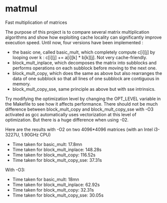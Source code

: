 # matmul
Fast multiplication of matrices

The purpose of this project is to compare several matrix multiplication algorithms and show how exploiting cache locality
can significantly improve execution speed.
Until now, four versions have been implemented : 
- the basic one, called basic_mult, which completely compute c[i][j] by looping over k : c[i][j] += a[i][k] * b[k][j].
Not very cache-friendly.
- block_mult_inplace, which decomposes the matrix into subblocks and performs operations on each subblock before moving to the next one.
- block_mult_copy, which does the same as above but also rearranges the data of one subblock so that all lines of one subblock 
are contiguous in memory.
- block_mult_copy_sse, same principle as above but with sse intrinsics.

Try modifying the optimization level by changing the OPT_LEVEL variable in the Makefile to see how it affects performance. 
There should not be much difference between block_mult_copy and block_mult_copy_sse with -O3 activated as gcc automatically uses
vectorization at this level of optimization. But there is a huge difference when using -02.

Here are the results with -O2 on two 4096*4096 matrices (with an Intel i3-3227U, 1.90GHz CPU)
- Time taken for basic_mult: 17.8mn
- Time taken for block_mult_inplace: 148.28s
- Time taken for block_mult_copy: 116.52s
- Time taken for block_mult_copy_sse: 37.31s

With -O3:
- Time taken for basic_mult: 18mn
- Time taken for block_mult_inplace: 62.92s
- Time taken for block_mult_copy: 32.31s
- Time taken for block_mult_copy_sse: 30.05s
